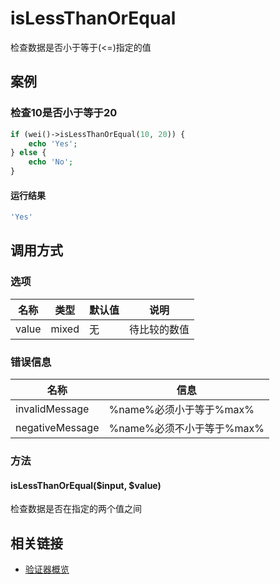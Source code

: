 isLessThanOrEqual
=================

检查数据是否小于等于(<=)指定的值

案例
----

### 检查10是否小于等于20

```php
if (wei()->isLessThanOrEqual(10, 20)) {
    echo 'Yes';
} else {
    echo 'No';
}
```

#### 运行结果

```php
'Yes'
```

调用方式
--------

### 选项

名称              | 类型    | 默认值                             | 说明
------------------|---------|------------------------------------|------
value             | mixed   | 无                                 | 待比较的数值

### 错误信息

名称                    | 信息
------------------------|------
invalidMessage          | %name%必须小于等于%max%
negativeMessage         | %name%必须不小于等于%max%

### 方法

#### isLessThanOrEqual($input, $value)
检查数据是否在指定的两个值之间

相关链接
--------

* [验证器概览](../book/validators.md)
